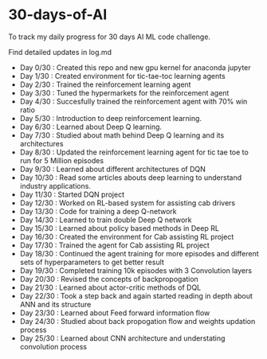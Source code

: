 # 30-days-of-AI
 To track my daily progress for 30 days AI ML code challenge. 

Find detailed updates in log.md 

- Day 0/30 : Created this repo and new gpu kernel for anaconda jupyter
- Day 1/30 : Created environment for tic-tae-toc learning agents 
- Day 2/30 : Trained the reinforcement learning agent
- Day 3/30 : Tuned the hypermarkets for the reinforcement agent
- Day 4/30 : Succesfully trained the reinforcement agent with 70% win ratio 
- Day 5/30 : Introduction to deep reinforcement learning. 
- Day 6/30 : Learned about Deep Q learning.
- Day 7/30 : Studied about math behind Deep Q learning and its architectures 
- Day 8/30 : Updated the reinforcement learning agent for tic tae toe to run for 5 Million episodes
- Day 9/30 : Learned about different architectures of DQN 
- Day 10/30 : Read some articles abouts deep learning to understand industry applications.
- Day 11/30 : Started DQN project
- Day 12/30 : Worked on RL-based system for assisting cab drivers
- Day 13/30 : Code for training a deep Q-network
- Day 14/30 : Learned to train double Deep Q network  
- Day 15/30 : Learned about policy based methods in Deep RL 
- Day 16/30 : Created the environment for Cab assisting RL project  
- Day 17/30 : Trained the agent for Cab assisting RL project
- Day 18/30 : Continued the agent training for more episodes and different sets of hyperparameters to get better result
- Day 19/30 : Completed training 10k episodes with 3 Convolution layers 
- Day 20/30 : Revised the concepts of backpropogation 
- Day 21/30 : Learned about actor-critic methods of DQL
- Day 22/30 : Took a step back and again started reading in depth about ANN and its structure 
- Day 23/30 : Learned about Feed forward information flow 
- Day 24/30 : Studied about back propogation flow and weights updation process 
- Day 25/30 : Learned about CNN architecture and understating convolution process
